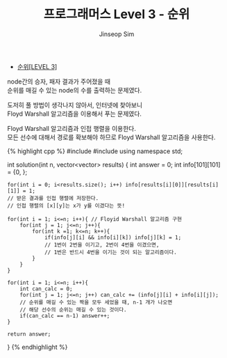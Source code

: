 ﻿---
layout: post
title: "프로그래머스 Level 3 - 순위"
categories: Programmers
tags: [cpp]
author:
  - Jinseop Sim
---

- [순위[LEVEL 3]](https://school.programmers.co.kr/learn/courses/30/lessons/49191)   

node간의 승자, 패자 결과가 주어졌을 때  
순위를 매길 수 있는 node의 수를 출력하는 문제였다.  

도저히 풀 방법이 생각나지 않아서, 인터넷에 찾아보니  
Floyd Warshall 알고리즘을 이용해서 푸는 문제였다.  

Floyd Warshall 알고리즘과 인접 행렬을 이용한다.  
모든 선수에 대해서 경로를 확보해야 하므로 Floyd Warshall 알고리즘을 사용한다.

{% highlight cpp %}
#include <string>
#include <vector>
using namespace std;

int solution(int n, vector<vector<int>> results) {
    int answer = 0;
    int info[101][101] = {0, };
    
    for(int i = 0; i<results.size(); i++) info[results[i][0]][results[i][1]] = 1;
    // 받은 결과를 인접 행렬에 저장한다.
    // 인접 행렬의 [x][y]는 x가 y를 이겼다는 뜻! 

    for(int i = 1; i<=n; i++){ // Floyid Warshall 알고리즘 구현
        for(int j = 1; j<=n; j++){
            for(int k =1; k<=n; k++){
                if(info[j][i] && info[i][k]) info[j][k] = 1;
                // 1번이 2번을 이기고, 2번이 4번을 이겼으면,
                // 1번은 반드시 4번을 이기는 것이 되는 알고리즘이다.
            }
        }
    }
    
    for(int i = 1; i<=n; i++){
        int can_calc = 0;
        for(int j = 1; j<=n; j++) can_calc += (info[j][i] + info[i][j]);
        // 순위를 매길 수 있는 짝을 모두 세었을 때, n-1 개가 나오면
        // 해당 선수의 순위는 매길 수 있는 것이다.
        if(can_calc == n-1) answer++;
    }
    
    return answer;
}
{% endhighlight %}